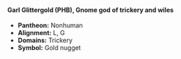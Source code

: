 #### Garl Glittergold (PHB), Gnome god of trickery and wiles
- **Pantheon:** Nonhuman
- **Alignment:** L, G
- **Domains:** Trickery
- **Symbol:** Gold nugget